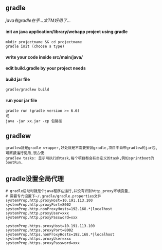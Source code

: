 ## gradle
*java有gradle在手...太TM好用了...*

#### init an java application/library/webapp project using gradle
```
mkdir projectname && cd projectname
gradle init (choose a type)
```

#### write your code inside src/main/java/

#### edit build.gradle by your project needs

#### build jar file
```
gradle/gradlew build
```

#### run your jar file
```
gradle run (gradle version >= 6.6)
或
java -jar xx.jar -cp 包路径
```

## gradlew
```
gradlew就是gradle wrapper,好处就是不需要安装gradle,项目中自带gradlew的jar包,可直接运行使用,很方便.
gradlew tasks: 显示可执行的task,每个项目都会有自定义的task,例如sprintboot的bootRun.
```

## gradle设置全局代理
```
# gradle启动时就是个java程序在运行,并没有识别http_proxy环境变量,
# 需要专门设置下~/.gradle/gradle.properties文件
systemProp.http.proxyHost=10.191.113.100
systemProp.http.proxyPort=8002
systemProp.http.nonProxyHosts=192.168.*|localhost
systemProp.http.proxyUser=xxx
systemProp.http.proxyPassword=xxx

systemProp.https.proxyHost=10.191.113.100
systemProp.https.proxyPort=8002
systemProp.https.nonProxyHosts=192.168.*|localhost
systemProp.https.proxyUser=xxx
systemProp.https.proxyPassword=xxx
```

